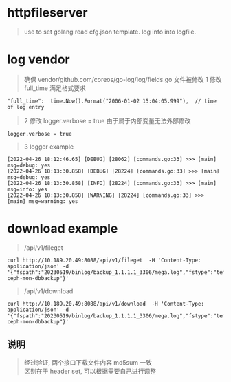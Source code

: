 # httpfileserver

> use to set golang read cfg.json template.
> log info into logfile.


# log vendor

>  确保 vendor/github.com/coreos/go-log/log/fields.go 文件被修改
> 1 修改 full_time 满足格式要求

```
"full_time":  time.Now().Format("2006-01-02 15:04:05.999"),  // time of log entry

```

> 2 修改 logger.verbose = true  由于属于内部变量无法外部修改

```
logger.verbose = true
```
> 3 logger example 

```
[2022-04-26 18:12:46.65] [DEBUG] [28062] [commands.go:33] >>> [main] msg=debug: yes
[2022-04-26 18:13:30.858] [DEBUG] [28224] [commands.go:33] >>> [main] msg=debug: yes
[2022-04-26 18:13:30.858] [INFO] [28224] [commands.go:33] >>> [main] msg=info: yes
[2022-04-26 18:13:30.858] [WARNING] [28224] [commands.go:33] >>> [main] msg=warning: yes
```

# download example 

> /api/v1/fileget   

```
curl http://10.189.20.49:8088/api/v1/fileget  -H 'Content-Type: application/json' -d '{"fspath":"20230519/binlog/backup_1.1.1.1_3306/mega.log","fstype":"temp","gfscluster":"gd15-ceph-mon-dbbackup"}'
```

> /api/v1/download  

```
curl http://10.189.20.49:8088/api/v1/download  -H 'Content-Type: application/json' -d '{"fspath":"20230519/binlog/backup_1.1.1.1_3306/mega.log","fstype":"temp","gfscluster":"gd15-ceph-mon-dbbackup"}'
```

## 说明  

> 经过验证, 两个接口下载文件内容 md5sum 一致   
> 区别在于 header set, 可以根据需要自己进行调整  
